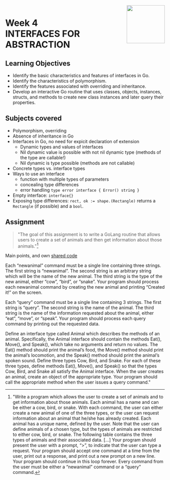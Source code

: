 <a href="../">
  <img src="/img/Functions,%20Methods,%20and%20Interfaces%20in%20Go%20logo.avif" width="120" align="right">
</a>

# Week 4 <br> INTERFACES FOR ABSTRACTION

## Learning Objectives
- Identify the basic characteristics and features of interfaces in Go.
- Identify the characteristics of polymorphism.
- Identify the features associated with overriding and inheritance.
- Develop an interactive Go routine that uses classes, objects, instances, structs, and methods to create new class instances and later query their properties.

## Subjects covered
- Polymorphism, overriding
- Absence of inheritance in Go 
- Interfaces in Go, no need for expicit declaration of extension
  - Dynamic types and values of interfaces
  - Nil dynamic value is possible with not nil dynamic type (methods of the type are callable!)
  - Nil dynamic is type possible (methods are not callable)
- Concrete types vs. interface types
- Ways to use an interface
  - function with multiple types of parameters
  - concealing type differences
  - error handling `type error interface { Error() string }`
- Empty interface: `interface{}`
- Exposing type differences: `rect, ok := shape.(Rectangle)` returns a `Rectangle` (if possible) and a `bool`.

## Assignment

>"The goal of this assignment is to write a GoLang routine that allows users to create a set of animals and then get information about those animals."[^1]

Main points, and own [shared code](./code.language) 

[^1]: "Write a program which allows the user to create a set of animals and to get information about those animals. Each animal has a name and can be either a cow, bird, or snake. With each command, the user can either create a new animal of one of the three types, or the user can request information about an animal that he/she has already created. Each animal has a unique name, defined by the user. Note that the user can define animals of a chosen type, but the types of animals are restricted to either cow, bird, or snake. The following table contains the three types of animals and their associated data. \[...\] 
  Your program should present the user with a prompt, “>”, to indicate that the user can type a request. Your program should accept one command at a time from the user, print out a response, and print out a new prompt on a new line. Your program should continue in this loop forever. Every command from the user must be either a “newanimal” command or a “query” command.

Each “newanimal” command must be a single line containing three strings. The first string is “newanimal”. The second string is an arbitrary string which will be the name of the new animal. The third string is the type of the new animal, either “cow”, “bird”, or “snake”.  Your program should process each newanimal command by creating the new animal and printing “Created it!” on the screen.

Each “query” command must be a single line containing 3 strings. The first string is “query”. The second string is the name of the animal. The third string is the name of the information requested about the animal, either “eat”, “move”, or “speak”. Your program should process each query command by printing out the requested data.

Define an interface type called Animal which describes the methods of an animal. Specifically, the Animal interface should contain the methods Eat(), Move(), and Speak(), which take no arguments and return no values. The Eat() method should print the animal’s food, the Move() method should print the animal’s locomotion, and the Speak() method should print the animal’s spoken sound. Define three types Cow, Bird, and Snake. For each of these three types, define methods Eat(), Move(), and Speak() so that the types Cow, Bird, and Snake all satisfy the Animal interface. When the user creates an animal, create an object of the appropriate type. Your program should call the appropriate method when the user issues a query command."
